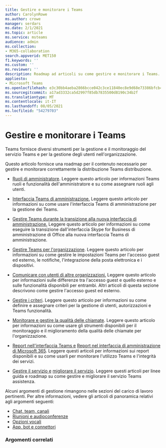 ```yaml
---
title: Gestire e monitorare i Teams
author: CarolynRowe
ms.author: crowe
manager: serdars
ms.date: 2/1/2021
ms.topic: article
ms.service: msteams
audience: admin
ms.collection:
- M365-collaboration
search.appverid: MET150
f1.keywords: ''
ms.custom: ''
ms.reviewer: ''
description: Roadmap ad articoli su come gestire e monitorare i Teams.
appliesto:
- Microsoft Teams
ms.openlocfilehash: e3c30bb4aeba2866bcce042c3ce11840ec8e9d68e73386bfcb4f3b434a136506
ms.sourcegitcommit: a17ad3332ca5d2997f85db7835500d8190c34b2f
ms.translationtype: MT
ms.contentlocale: it-IT
ms.lasthandoff: 08/05/2021
ms.locfileid: "54279703"
---
```

# <a name="manage-and-monitor-teams"></a>Gestire e monitorare i Teams

Teams fornisce diversi strumenti per la gestione e il monitoraggio del servizio Teams e per la gestione degli utenti nell'organizzazione.

Questo articolo fornisce una roadmap per il contenuto necessario per gestire e monitorare correttamente la distribuzione Teams distribuzione.

- [Ruoli di amministratore](using-admin-roles.md). Leggere questo articolo per informazioni Teams ruoli e funzionalità dell'amministratore e su come assegnare ruoli agli utenti.

- [Interfaccia Teams di amministrazione.](manage-teams-in-modern-portal.md) Leggere questo articolo per informazioni su come usare l'interfaccia Teams di amministrazione per la gestione dei Teams.  

- [Gestire Teams durante la transizione alla nuova interfaccia di amministrazione.](manage-teams-skypeforbusiness-admin-center.md) Leggere questo articolo per informazioni su come eseguire la transizione dall'interfaccia Skype for Business di amministrazione di Office alla nuova interfaccia Teams di amministrazione. 

- [Gestire Teams per l'organizzazione](enable-features-office-365.md). Leggere questo articolo per informazioni su come gestire le impostazioni Teams per l'accesso guest ed esterno, le notifiche, l'integrazione della posta elettronica e i dispositivi.  

- [Comunicare con utenti di altre organizzazioni.](communicate-with-users-from-other-organizations.md) Leggere questo articolo per informazioni sulle differenze tra l'accesso guest e quello esterno e sulle funzionalità disponibili per entrambi. Altri articoli di questa sezione descrivono come gestire l'accesso guest ed esterno.

- [Gestire i criteri](assign-policies.md). Leggere questo articolo per informazioni su come definire e assegnare criteri per la gestione di utenti, autorizzazioni e Teams funzionalità.

- [Monitorare e gestire la qualità delle chiamate](monitor-call-quality-qos.md). Leggere questo articolo per informazioni su come usare gli strumenti disponibili per il monitoraggio e il miglioramento della qualità delle chiamate per l'organizzazione.

- [Report nell'interfaccia Teams e](teams-analytics-and-reports/teams-reporting-reference.md) [Report nel interfaccia di amministrazione di Microsoft 365](teams-activity-reports.md). Leggere questi articoli per informazioni sui report disponibili e su come usarli per monitorare l'utilizzo Teams e l'integrità dei servizi.

- [Gestire il servizio e](teams-analytics-and-reports/teams-reporting-reference.md) [migliorare il servizio](upgrade-enhance-my-service.md). Leggere questi articoli per linee guida e roadmap su come gestire e migliorare il servizio Teams assistenza.

Alcuni argomenti di gestione rimangono nelle sezioni del carico di lavoro pertinenti. Per altre informazioni, vedere gli articoli di panoramica relativi agli argomenti seguenti:

- [Chat, team, canali](deploy-chat-teams-channels-microsoft-teams-landing-page.md)
- [Riunioni e audioconferenze](deploy-meetings-microsoft-teams-landing-page.md)
- [Opzioni vocali](cloud-voice-landing-page.md)
- [App, bot e connettori](deploy-apps-microsoft-teams-landing-page.md)


### <a name="related-topics"></a>Argomenti correlati

